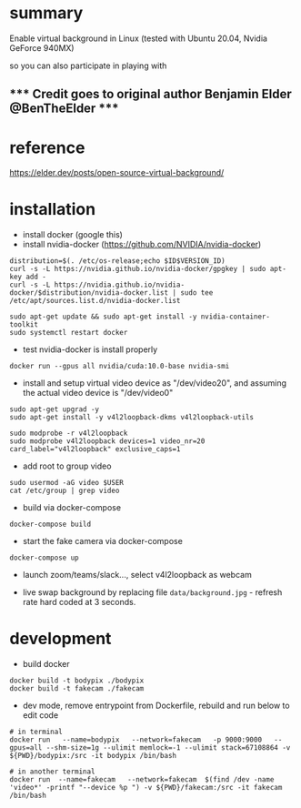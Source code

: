 

# summary

Enable virtual background in Linux (tested with Ubuntu 20.04, Nvidia GeForce 940MX)

so you can also participate in playing with 

## *** Credit goes to original author Benjamin Elder @BenTheElder ***


# reference

https://elder.dev/posts/open-source-virtual-background/


# installation

+ install docker (google this)
+ install nvidia-docker (https://github.com/NVIDIA/nvidia-docker)

```
distribution=$(. /etc/os-release;echo $ID$VERSION_ID)
curl -s -L https://nvidia.github.io/nvidia-docker/gpgkey | sudo apt-key add -
curl -s -L https://nvidia.github.io/nvidia-docker/$distribution/nvidia-docker.list | sudo tee /etc/apt/sources.list.d/nvidia-docker.list

sudo apt-get update && sudo apt-get install -y nvidia-container-toolkit
sudo systemctl restart docker
```

+ test nvidia-docker is install properly
```
docker run --gpus all nvidia/cuda:10.0-base nvidia-smi
```

+ install and setup virtual video device as "/dev/video20", and assuming the actual video device is "/dev/video0"
``` 
sudo apt-get upgrad -y
sudo apt-get install -y v4l2loopback-dkms v4l2loopback-utils

sudo modprobe -r v4l2loopback
sudo modprobe v4l2loopback devices=1 video_nr=20 card_label="v4l2loopback" exclusive_caps=1
```

+ add root to group video
```
sudo usermod -aG video $USER
cat /etc/group | grep video
```

+ build via docker-compose
```
docker-compose build
```

+ start the fake camera via docker-compose
```
docker-compose up

```

+ launch zoom/teams/slack..., select v4l2loopback as webcam

+ live swap background by replacing file `data/background.jpg` - refresh rate hard coded at 3 seconds.


# development

+ build docker
```
docker build -t bodypix ./bodypix
docker build -t fakecam ./fakecam
```

+ dev mode, remove entrypoint from Dockerfile, rebuild and run below to edit code
```
# in terminal 
docker run   --name=bodypix   --network=fakecam   -p 9000:9000   --gpus=all --shm-size=1g --ulimit memlock=-1 --ulimit stack=67108864 -v ${PWD}/bodypix:/src -it bodypix /bin/bash

# in another terminal
docker run  --name=fakecam   --network=fakecam  $(find /dev -name 'video*' -printf "--device %p ") -v ${PWD}/fakecam:/src -it fakecam /bin/bash
```



